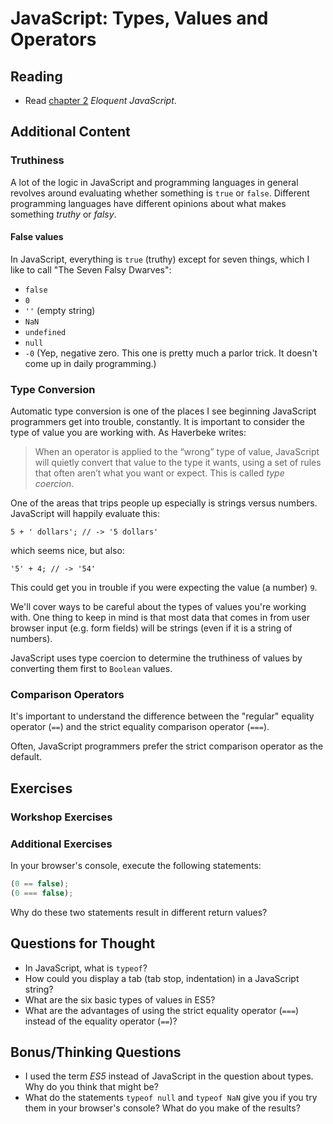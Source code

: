 # JavaScript: Types, Values and Operators

## Reading

* Read [chapter 2](http://eloquentjavascript.net/01_values.html) _Eloquent JavaScript_.

## Additional Content

### Truthiness

A lot of the logic in JavaScript and programming languages in general revolves around evaluating whether something is `true` or `false`. Different programming languages have different opinions about what makes something *truthy* or *falsy*.

#### False values

In JavaScript, everything is `true` (truthy) except for seven things, which I like to call "The Seven Falsy Dwarves":

* `false`
* `0`
* `''` (empty string)
* `NaN`
* `undefined`
* `null`
* `-0` (Yep, negative zero. This one is pretty much a parlor trick. It doesn't come up in daily programming.)

### Type Conversion

Automatic type conversion is one of the places I see beginning JavaScript programmers get into trouble, constantly. It is important to consider the type of value you are working with. As Haverbeke writes:

> When an operator is applied to the “wrong” type of value, JavaScript will quietly convert that value to the type it wants, using a set of rules that often aren’t what you want or expect. This is called *type coercion*. 

One of the areas that trips people up especially is strings versus numbers. JavaScript will happily evaluate this:

`5 + ' dollars'; // -> '5 dollars'`

which seems nice, but also:

`'5' + 4; // -> '54'`

This could get you in trouble if you were expecting the value (a number) `9`.

We'll cover ways to be careful about the types of values you're working with. One thing to keep in mind is that most data that comes in from user browser input (e.g. form fields) will be strings (even if it is a string of numbers).

JavaScript uses type coercion to determine the truthiness of values by converting them first to `Boolean` values. 

### Comparison Operators

It's important to understand the difference between the "regular" equality operator (`==`) and the strict equality comparison operator (`===`).

Often, JavaScript programmers prefer the strict comparison operator as the default. 

## Exercises

### Workshop Exercises

### Additional Exercises

In your browser's console, execute the following statements:

```javascript
(0 == false);
(0 === false);
```

Why do these two statements result in different return values?

## Questions for Thought

* In JavaScript, what is `typeof`?
* How could you display a tab (tab stop, indentation) in a JavaScript string?
* What are the six basic types of values in ES5?
* What are the advantages of using the strict equality operator (`===`) instead of the equality operator (`==`)?

## Bonus/Thinking Questions

* I used the term *ES5* instead of JavaScript in the question about types. Why do you think that might be?
* What do the statements `typeof null` and `typeof NaN` give you if you try them in your browser's console? What do you make of the results?
